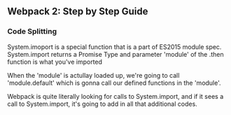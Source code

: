 ## Webpack 2: Step by Step Guide

### Code Splitting

  System.imoport is a special function that is a part of ES2015 module spec.
  System.import returns a Promise Type and parameter 'module' of the .then function
  is what you've imported

  When the 'module' is actullay loaded up, we're going to call 'module.default' which is
  gonna call our defined functions in the 'module'. 

  Webpack is quite literally looking for calls to System.import, and if it sees a call
  to System.import, it's going to add in all that additional codes.